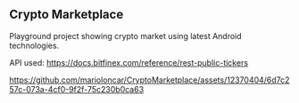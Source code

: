 ## Crypto Marketplace 
Playground project showing crypto market using latest Android technologies.

API used: https://docs.bitfinex.com/reference/rest-public-tickers

https://github.com/marioloncar/CryptoMarketplace/assets/12370404/6d7c257c-073a-4cf0-9f2f-75c230b0ca63

